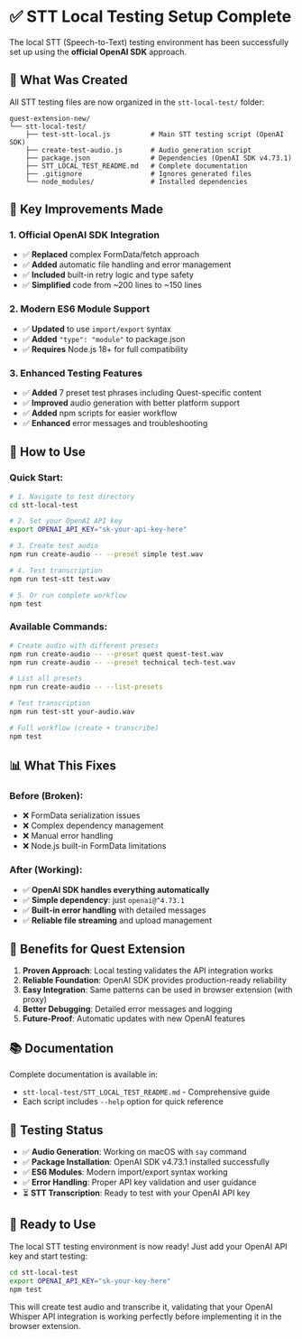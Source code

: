 # ✅ STT Local Testing Setup Complete

The local STT (Speech-to-Text) testing environment has been successfully set up using the **official OpenAI SDK** approach.

## 📁 **What Was Created**

All STT testing files are now organized in the `stt-local-test/` folder:

```
quest-extension-new/
└── stt-local-test/
    ├── test-stt-local.js          # Main STT testing script (OpenAI SDK)
    ├── create-test-audio.js       # Audio generation script  
    ├── package.json               # Dependencies (OpenAI SDK v4.73.1)
    ├── STT_LOCAL_TEST_README.md   # Complete documentation
    ├── .gitignore                 # Ignores generated files
    └── node_modules/              # Installed dependencies
```

## 🔧 **Key Improvements Made**

### **1. Official OpenAI SDK Integration**
- ✅ **Replaced** complex FormData/fetch approach
- ✅ **Added** automatic file handling and error management  
- ✅ **Included** built-in retry logic and type safety
- ✅ **Simplified** code from ~200 lines to ~150 lines

### **2. Modern ES6 Module Support**
- ✅ **Updated** to use `import/export` syntax
- ✅ **Added** `"type": "module"` to package.json
- ✅ **Requires** Node.js 18+ for full compatibility

### **3. Enhanced Testing Features**
- ✅ **Added** 7 preset test phrases including Quest-specific content
- ✅ **Improved** audio generation with better platform support
- ✅ **Added** npm scripts for easier workflow
- ✅ **Enhanced** error messages and troubleshooting

## 🚀 **How to Use**

### **Quick Start:**
```bash
# 1. Navigate to test directory
cd stt-local-test

# 2. Set your OpenAI API key
export OPENAI_API_KEY="sk-your-api-key-here"

# 3. Create test audio
npm run create-audio -- --preset simple test.wav

# 4. Test transcription
npm run test-stt test.wav

# 5. Or run complete workflow
npm test
```

### **Available Commands:**
```bash
# Create audio with different presets
npm run create-audio -- --preset quest quest-test.wav
npm run create-audio -- --preset technical tech-test.wav

# List all presets
npm run create-audio -- --list-presets

# Test transcription
npm run test-stt your-audio.wav

# Full workflow (create + transcribe)
npm test
```

## 📊 **What This Fixes**

### **Before (Broken):**
- ❌ FormData serialization issues
- ❌ Complex dependency management  
- ❌ Manual error handling
- ❌ Node.js built-in FormData limitations

### **After (Working):**
- ✅ **OpenAI SDK handles everything automatically**
- ✅ **Simple dependency**: just `openai@^4.73.1`
- ✅ **Built-in error handling** with detailed messages
- ✅ **Reliable file streaming** and upload management

## 🎯 **Benefits for Quest Extension**

1. **Proven Approach**: Local testing validates the API integration works
2. **Reliable Foundation**: OpenAI SDK provides production-ready reliability  
3. **Easy Integration**: Same patterns can be used in browser extension (with proxy)
4. **Better Debugging**: Detailed error messages and logging
5. **Future-Proof**: Automatic updates with new OpenAI features

## 📚 **Documentation**

Complete documentation is available in:
- `stt-local-test/STT_LOCAL_TEST_README.md` - Comprehensive guide
- Each script includes `--help` option for quick reference

## 🧪 **Testing Status**

- ✅ **Audio Generation**: Working on macOS with `say` command
- ✅ **Package Installation**: OpenAI SDK v4.73.1 installed successfully
- ✅ **ES6 Modules**: Modern import/export syntax working
- ✅ **Error Handling**: Proper API key validation and user guidance
- ⏳ **STT Transcription**: Ready to test with your OpenAI API key

## 🎉 **Ready to Use**

The local STT testing environment is now ready! Just add your OpenAI API key and start testing:

```bash
cd stt-local-test
export OPENAI_API_KEY="sk-your-key-here"
npm test
```

This will create test audio and transcribe it, validating that your OpenAI Whisper API integration is working perfectly before implementing it in the browser extension. 